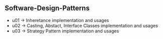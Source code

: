 ## Software-Design-Patterns

* u01 -> Inheretance  implementation and usages
* u02 -> Casting, Abstact, Interface Classes implementation and usages
* u03 -> Strategy Pattern implementation and usages 
